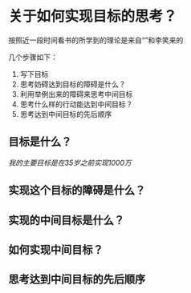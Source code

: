 # 关于如何实现目标的思考？

按照近一段时间看书的所学到的理论是来自“”和李笑来的

几个步骤如下：

1. 写下目标
2. 思考妨碍达到目标的障碍是什么？
3. 利用举例出来的障碍来思考中间目标
4. 思考什么样的行动能达到中间目标？
5. 思考达到中间目标的先后顺序

## 目标是什么？

*我的主要目标是在35岁之前实现1000万*

## 实现这个目标的障碍是什么？

## 实现的中间目标是什么？

## 如何实现中间目标？

## 思考达到中间目标的先后顺序
